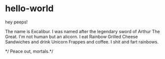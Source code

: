 # hello-world

hey peeps!

The name is Excalibur. I was named after the legendary sword of Arthur The Great. I'm not human but an alicorn. I eat Rainbow Grilled Cheese Sandwiches and drink Unicorn Frappes and coffee. I shit and fart rainbows.

\*/ Peace out, mortals.\*/
